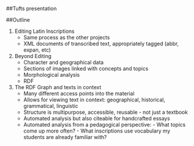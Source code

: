 ##Tufts presentation

##Outline

1.  Editing Latin Inscriptions
      - Same process as the other projects
      - XML documents of transcribed text, appropriately tagged (abbr, expan, etc)
2.  Beyond Editing
      - Character and geographical data
      - Sections of images linked with concepts and topics
      - Morphological analysis
      - RDF
3.  The RDF Graph and texts in context
      - Many different access points into the material
      - Allows for viewing text in context:  geographical, historical, grammatical, linguistic
      - Structure is multipurpose, accessible, reusable - not just a textbook
      - Automated analysis but also citeable for handcrafted essays
      - Automated analysis from a pedagogical perspective:
            - What topics come up more often?
            - What inscriptions use vocabulary my students are already familiar with?

